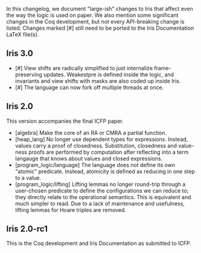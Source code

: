 In this changelog, we document "large-ish" changes to Iris that affect even the
way the logic is used on paper.  We also mention some significant changes in the
Coq development, but not every API-breaking change is listed.  Changes marked
[#] still need to be ported to the Iris Documentation LaTeX file(s).

## Iris 3.0

* [#] View shifts are radically simplified to just internalize frame-preserving
  updates.  Weakestpre is defined inside the logic, and invariants and view
  shifts with masks are also coded up inside Iris.
* [#] The language can now fork off multiple threads at once.

## Iris 2.0

This version accompanies the final ICFP paper.

* [algebra] Make the core of an RA or CMRA a partial function.
* [heap_lang] No longer use dependent types for expressions.  Instead, values
  carry a proof of closedness.  Substitution, closedness and value-ness proofs
  are performed by computation after reflecting into a term langauge that knows
  about values and closed expressions.
* [program_logic/language] The language does not define its own "atomic"
  predicate.  Instead, atomicity is defined as reducing in one step to a value.
* [program_logic/lifting] Lifting lemmas no longer round-trip through a
  user-chosen predicate to define the configurations we can reduce to; they
  directly relate to the operational semantics.  This is equivalent and
  much simpler to read.
  Due to a lack of maintenance and usefulness, lifting lemmas for Hoare triples
  are removed.

## Iris 2.0-rc1

This is the Coq development and Iris Documentation as submitted to ICFP.
